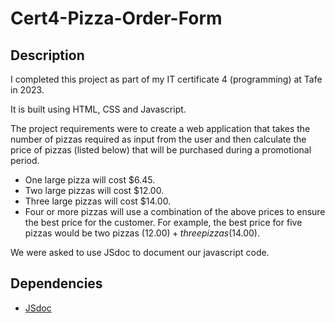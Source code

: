 # Cert4-Pizza-Order-Form

## Description

I completed this project as part of my IT certificate 4 (programming) at Tafe in 2023.

It is built using HTML, CSS and Javascript.

The project requirements were to create a web application that takes the number of pizzas required as input from the user and then
calculate the price of pizzas (listed below) that will be
purchased during a promotional period.

- One large pizza will cost $6.45.
- Two large pizzas will cost $12.00.
- Three large pizzas will cost $14.00.
- Four or more pizzas will use a combination of the above prices to ensure the best price for the customer. 
For example, the best price for five pizzas would be two pizzas ($12.00) + three pizzas ($14.00).

We were asked to use JSdoc to document our javascript code.

## Dependencies

- [JSdoc](https://github.com/jsdoc/jsdoc)
